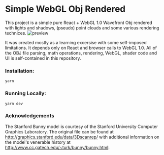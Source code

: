 # Simple WebGL Obj Rendered
This project is a simple pure React + WebGL 1.0 Wavefront Obj rendered with lights and shadows, (pseudo) point clouds and some various rendering technices.
![preview](https://github.com/user-attachments/assets/9ee3575f-2cf4-4bc5-92f0-7fb7b9dfeca6)

It was created mostly as a learning excersise with some self-imposed limitations. 
It depends only on React and browser calls to WebGL 1.0. All of the OBJ file parsing, math operations, rendering, WebGL, shader code and UI is self-contained in this repository.

### Installation:
```
yarn
```

### Running Locally:
```
yarn dev
```

### Acknowledgements
The Stanford Bunny model is courtesy of the Stanford University Computer Graphics Laboratory. The original file can be found at http://graphics.stanford.edu/data/3Dscanrep/ with additional information on the model's venerable history at http://www.cc.gatech.edu/~turk/bunny/bunny.html.
